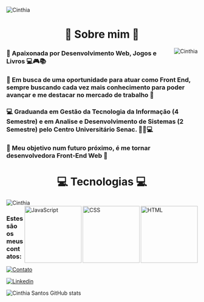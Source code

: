 

<div style="display: inline_block"><br/>
    <img align="center" alt="Cinthia" src="https://user-images.githubusercontent.com/62853085/204622295-cd65db84-27b0-4bb0-825f-dc4cc0353451.png" />

  <h1 align="center"> 👋 Sobre mim 🔎 </h1>
    <img align="right" alt="Cinthia" src="https://user-images.githubusercontent.com/62853085/204630245-1c117812-f657-49d5-b984-30516be8f51e.png" />
    
### 🤩️ Apaixonada por Desenvolvimento Web, Jogos e Livros 💻🎮📚

### 🚀 Em busca de uma oportunidade para atuar como Front End, sempre buscando cada vez mais conhecimento para poder avançar e me destacar no mercado de trabalho 🚀

### 💻 Graduanda em Gestão da Tecnologia da Informação (4 Semestre) e em Analise e Desenvolvimento de Sistemas (2 Semestre) pelo Centro Universitário Senac. 👩‍🎓💻

### 🔮 Meu objetivo num futuro próximo, é me tornar desenvolvedora Front-End Web 🔮

<h1 align="center"> 💻 Tecnologias 💻  </h1>
    <img align="left" alt="Cinthia" src="https://user-images.githubusercontent.com/62853085/204632655-75a3e81b-ad1f-4b05-8296-8bec5ae2fbec.png" />
   
<div style="display: inline_block"><br/>
    <img align="right" height="150px" alt="HTML" src="https://cdn.jsdelivr.net/gh/devicons/devicon/icons/html5/html5-original.svg" />
    <img align="right" height="150px" alt="CSS" src="https://cdn.jsdelivr.net/gh/devicons/devicon/icons/css3/css3-original.svg" />
    <img align="right" height="150px" alt="JavaScript" src="https://cdn.jsdelivr.net/gh/devicons/devicon/icons/javascript/javascript-original.svg" />
    
    
    
</div>
    
    
    
    
    
  
### Estes são os meus contatos:
[![Contato](https://img.shields.io/badge/WhatsApp-25D366?style=for-the-badge&logo=whatsapp&logoColor=white)](
https://wa.me/+555511932788267?text=Ol%C3%A1,%20me%20chamo%20Cinthia,%20sou%20desenvolvedora%20Front%20End,%20posso%20te%20ajudar%20em%20algo?)

[![Linkedin](https://img.shields.io/badge/LinkedIn-0077B5?style=for-the-badge&logo=linkedin&logoColor=white)](https://www.linkedin.com/in/c-inthiasantos/)

![Cinthia Santos GitHub stats](https://github-readme-stats.vercel.app/api?username=Cinthi-a&show_icons=true&theme=radical)

#
